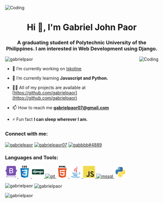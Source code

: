 <img align="top" alt="Coding" height="300" width="1000" src="https://miro.medium.com/max/1400/0*x4rQFjfi0iK3gS1T.gif">

<h1 align="center">Hi 👋, I'm Gabriel John Paor</h1>
<h3 align="center">A graduating student of Polytechnic University of the Philippines. I am interested in Web Development using Django.</h3>
<img align="right" alt="Coding" style="width="350"; height="350"" src="https://i.pinimg.com/originals/e4/26/70/e426702edf874b181aced1e2fa5c6cde.gif">

<p align="left"> <img src="https://komarev.com/ghpvc/?username=gabrielpaor&label=Profile%20views&color=0e75b6&style=flat" alt="gabrielpaor" /> </p>


- 🔭 I’m currently working on [Iskoline](https://github.com/Iskademia/iskoline)

- 🌱 I’m currently learning **Javascript and Python.**

- 👨‍💻 All of my projects are available at [https://github.com/gabrielpaor](https://github.com/gabrielpaor)

- 📫 How to reach me **gabrielpaor07@gmail.com**

- ⚡ Fun fact **I can sleep wherever I am.**

<h3 align="left">Connect with me:</h3>
<p align="left">
<a href="https://fb.com/gabrielpaor" target="blank"><img align="center" src="https://raw.githubusercontent.com/rahuldkjain/github-profile-readme-generator/master/src/images/icons/Social/facebook.svg" alt="gabrielpaor" height="30" width="40" /></a>
<a href="https://www.hackerrank.com/gabrielpaor07" target="blank"><img align="center" src="https://raw.githubusercontent.com/rahuldkjain/github-profile-readme-generator/master/src/images/icons/Social/hackerrank.svg" alt="gabrielpaor07" height="30" width="40" /></a>
<a href="https://discord.gg/gabbbb#4889" target="blank"><img align="center" src="https://raw.githubusercontent.com/rahuldkjain/github-profile-readme-generator/master/src/images/icons/Social/discord.svg" alt="gabbbb#4889" height="30" width="40" /></a>
</p>

<h3 align="left">Languages and Tools:</h3>
<p align="left"> <a href="https://getbootstrap.com" target="_blank" rel="noreferrer"> <img src="https://raw.githubusercontent.com/devicons/devicon/master/icons/bootstrap/bootstrap-plain-wordmark.svg" alt="bootstrap" width="40" height="40"/> </a> <a href="https://www.w3schools.com/css/" target="_blank" rel="noreferrer"> <img src="https://raw.githubusercontent.com/devicons/devicon/master/icons/css3/css3-original-wordmark.svg" alt="css3" width="40" height="40"/> </a> <a href="https://www.djangoproject.com/" target="_blank" rel="noreferrer"> <img src="https://raw.githubusercontent.com/devicons/devicon/master/icons/django/django-original.svg" alt="django" width="40" height="40"/> </a> <a href="https://git-scm.com/" target="_blank" rel="noreferrer"> <img src="https://www.vectorlogo.zone/logos/git-scm/git-scm-icon.svg" alt="git" width="40" height="40"/> </a> <a href="https://www.w3.org/html/" target="_blank" rel="noreferrer"> <img src="https://raw.githubusercontent.com/devicons/devicon/master/icons/html5/html5-original-wordmark.svg" alt="html5" width="40" height="40"/> </a> <a href="https://www.java.com" target="_blank" rel="noreferrer"> <img src="https://raw.githubusercontent.com/devicons/devicon/master/icons/java/java-original.svg" alt="java" width="40" height="40"/> </a> <a href="https://developer.mozilla.org/en-US/docs/Web/JavaScript" target="_blank" rel="noreferrer"> <img src="https://raw.githubusercontent.com/devicons/devicon/master/icons/javascript/javascript-original.svg" alt="javascript" width="40" height="40"/> </a> <a href="https://www.microsoft.com/en-us/sql-server" target="_blank" rel="noreferrer"> <img src="https://www.svgrepo.com/show/303229/microsoft-sql-server-logo.svg" alt="mssql" width="40" height="40"/> </a> <a href="https://www.python.org" target="_blank" rel="noreferrer"> <img src="https://raw.githubusercontent.com/devicons/devicon/master/icons/python/python-original.svg" alt="python" width="40" height="40"/> </a> </p>

<p><img align="left" src="https://github-readme-stats.vercel.app/api/top-langs?username=gabrielpaor&show_icons=true&locale=en&layout=compact" alt="gabrielpaor" /></p>

<p>&nbsp;<img align="center" src="https://github-readme-stats.vercel.app/api?username=gabrielpaor&show_icons=true&locale=en" alt="gabrielpaor" /></p>

<p><img align="left" src="https://github-readme-streak-stats.herokuapp.com/?user=gabrielpaor&" alt="gabrielpaor" /></p>

